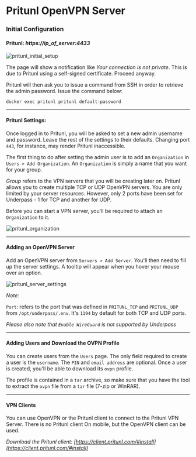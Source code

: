 # Pritunl OpenVPN Server

### Initial Configuration

#### Pritunl: _https://ip_of_server:4433_

![pritunl_initial_setup](https://user-images.githubusercontent.com/9207205/93722506-e065fd00-fbc9-11ea-9e2f-8c249533c0d7.png)

The page will show a notification like _Your connection is not private_. This is due to Pritunl using a self-signed certificate. Proceed anyway.

Pritunl will then ask you to issue a command from SSH in order to retrieve the admin password. Issue the command below:
```
docker exec pritunl pritunl default-password
```

***

#### Pritunl Settings:

Once logged in to Pritunl, you will be asked to set a new admin username and password. Leave the rest of the settings to their defaults. Changing port `443`, for instance, may render Pritunl inaccessible.

The first thing to do after setting the admin user is to add an `Organization` in `Users > Add Organization`. An `Organization` is simply a name that you want for your group.

_Group_ refers to the VPN servers that you will be creating later on. Pritunl allows you to create multiple TCP or UDP OpenVPN servers. You are only limited by your server resources. However, only 2 ports have been set for Underpass - 1 for TCP and another for UDP.

Before you can start a VPN server, you'll be required to attach an `Organization` to it.

![pritunl_organization](https://user-images.githubusercontent.com/9207205/93812435-30a19580-fc84-11ea-9fa9-d9f59ac27aea.png)

***

#### Adding an OpenVPN Server

Add an OpenVPN server from `Servers > Add Server`. You'll then need to fill up the server settings. A tooltip will appear when you hover your mouse over an option.

![pritunl_server_settings](https://user-images.githubusercontent.com/9207205/93813071-1ddb9080-fc85-11ea-9cb1-2d6f8d574fe7.png)

_Note:_

`Port`: refers to the port that was defined in `PRITUNL_TCP` and `PRITUNL_UDP` from `/opt/underpass/.env`. It's `1194` by default for both TCP and UDP ports.

_Please also note that `Enable WireGuard` is not supported by Underpass_
  
***

#### Adding Users and Download the OVPN Profile

You can create users from the `Users` page. The only field required to create a user is the `username`. The `PIN` and `email address` are optional. Once a user is created, you'll be able to download its `ovpn` profile.

The profile is contained in a `tar` archive, so make sure that you have the tool to extract the `ovpn` file from a `tar` file (7-zip or WinRAR).

***

#### VPN Clients

You can use OpenVPN or the Pritunl client to connect to the Pritunl VPN Server. There is no Pritunl client On mobile, but the OpenVPN client can be used.

_Download the Pritunl client: [https://client.pritunl.com/#install](https://client.pritunl.com/#install)_